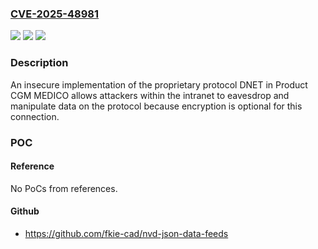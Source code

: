 ### [CVE-2025-48981](https://cve.mitre.org/cgi-bin/cvename.cgi?name=CVE-2025-48981)
![](https://img.shields.io/static/v1?label=Product&message=CGM%20MEDICO&color=blue)
![](https://img.shields.io/static/v1?label=Version&message=29.0%20&color=brightgreen)
![](https://img.shields.io/static/v1?label=Vulnerability&message=n%2Fa&color=blue)

### Description

An insecure implementation of the proprietary protocol DNET in Product CGM MEDICO allows attackers within the intranet to eavesdrop and manipulate data on the protocol because encryption is optional for this connection.

### POC

#### Reference
No PoCs from references.

#### Github
- https://github.com/fkie-cad/nvd-json-data-feeds


